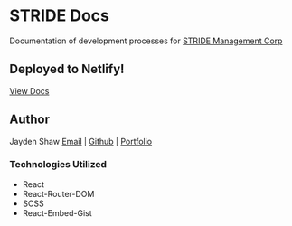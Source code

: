 # STRIDE Docs 
Documentation of development processes for [STRIDE Management Corp](https://stridemgmt.com/)

## Deployed to Netlify!
[View Docs](https://stride-docs.netlify.app/)

## Author
Jayden Shaw
[Email](mailto:jayden.shaw@gmail.com) | [Github](https://github.com/jshaw990) | [Portfolio](https://jaydenshaw.com/)

### Technologies Utilized 
- React 
- React-Router-DOM
- SCSS
- React-Embed-Gist